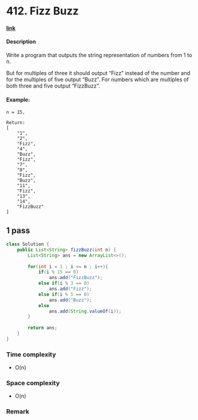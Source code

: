 # 412. Fizz Buzz

#### [link](https://leetcode.com/problems/fizz-buzz/)

#### Description
Write a program that outputs the string representation of numbers from 1 to n.

But for multiples of three it should output “Fizz” instead of the number and for the multiples of five output “Buzz”. For numbers which are multiples of both three and five output “FizzBuzz”.

#### Example:
```
n = 15,

Return:
[
    "1",
    "2",
    "Fizz",
    "4",
    "Buzz",
    "Fizz",
    "7",
    "8",
    "Fizz",
    "Buzz",
    "11",
    "Fizz",
    "13",
    "14",
    "FizzBuzz"
]
```

## 1 pass
```java
class Solution {
    public List<String> fizzBuzz(int n) {
        List<String> ans = new ArrayList<>();
        
        for(int i = 1 ; i <= n ; i++){
            if(i % 15 == 0)
                ans.add("FizzBuzz");
            else if(i % 3 == 0)
                ans.add("Fizz");
            else if(i % 5 == 0)
                ans.add("Buzz");
            else
                ans.add(String.valueOf(i));
        }
        
        return ans;
    }
}
```
### Time complexity
* O(n)
### Space complexity
* O(n)
### Remark